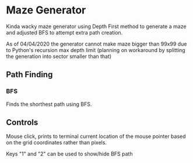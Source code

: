 # Maze Generator
Kinda wacky maze generator using Depth First method to generate a maze and adjusted BFS to attempt extra path creation.

As of 04/04/2020 the generator cannot make maze bigger than 99x99 due to Python's recursion max depth limit (planning on workaround by splitting the generation into sector smaller than that)

## Path Finding

### BFS
Finds the shorthest path using BFS.

## Controls
Mouse click, prints to terminal current location of the mouse pointer based on the grid coordinates rather than pixels.

Keys "1" and "2" can be used to show/hide BFS path